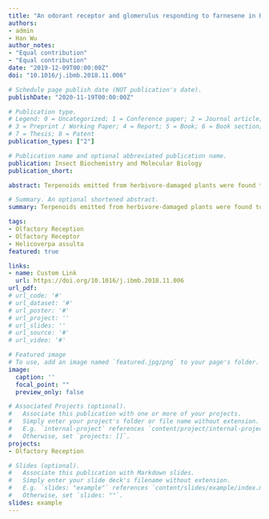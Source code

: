 ```yaml
---
title: "An odorant receptor and glomerulus responding to farnesene in Helicoverpa assulta (Lepidoptera: Noctuidae)"
authors:
- admin
- Han Wu
author_notes:
- "Equal contribution"
- "Equal contribution"
date: "2019-12-09T00:00:00Z"
doi: "10.1016/j.ibmb.2018.11.006"

# Schedule page publish date (NOT publication's date).
publishDate: "2020-11-19T00:00:00Z"

# Publication type.
# Legend: 0 = Uncategorized; 1 = Conference paper; 2 = Journal article;
# 3 = Preprint / Working Paper; 4 = Report; 5 = Book; 6 = Book section;
# 7 = Thesis; 8 = Patent
publication_types: ["2"]

# Publication name and optional abbreviated publication name.
publication: Insect Biochemistry and Molecular Biology
publication_short: 

abstract: Terpenoids emitted from herbivore-damaged plants were found to play an important role in regulating tritrophic interactions. How herbivores and their natural enemies perceive terpenoids has not been thoroughly elucidated to date. Using in vivo calcium imaging, we found in this study that farnesene activates one glomerulus in the antennal lobe of female Helicoverpa assulta. The response induced by a mixture of farnesene isomers is stronger than that elicited by E-β-farnesene alone. In the Xenopus oocyte expression system, HassOR23/ORco is narrowly tuned to farnesene isomers and compounds with similar structures. Finally, the behavioral studies showed that the farnesene isomers have an inhibitory effect on oviposition of female H. assulta, but have an attractive effect on host searching of Campoletis chlorideae, the key endoparasitoid of H. assulta larvae. These results demonstrate that farnesene isomers are encoded by a labeled-line mode in the olfactory system of female H. assulta, suggesting that farnesene as a chemical signal from plants has important behavioral relevance and evolutionary implications in the tritrophic context.

# Summary. An optional shortened abstract.
summary: Terpenoids emitted from herbivore-damaged plants were found to play an important role in regulating tritrophic interactions. How herbivores and their natural enemies perceive terpenoids has not been thoroughly elucidated to date.

tags:
- Olfactory Reception
- Olfactory Receptor
- Helicoverpa assulta
featured: true

links:
- name: Custom Link
  url: https://doi.org/10.1016/j.ibmb.2018.11.006
url_pdf: 
# url_code: '#'
# url_dataset: '#'
# url_poster: '#'
# url_project: ''
# url_slides: ''
# url_source: '#'
# url_video: '#'

# Featured image
# To use, add an image named `featured.jpg/png` to your page's folder. 
image:
  caption: ''
  focal_point: ""
  preview_only: false

# Associated Projects (optional).
#   Associate this publication with one or more of your projects.
#   Simply enter your project's folder or file name without extension.
#   E.g. `internal-project` references `content/project/internal-project/index.md`.
#   Otherwise, set `projects: []`.
projects:
- Olfactory Reception

# Slides (optional).
#   Associate this publication with Markdown slides.
#   Simply enter your slide deck's filename without extension.
#   E.g. `slides: "example"` references `content/slides/example/index.md`.
#   Otherwise, set `slides: ""`.
slides: example
---
```


<!-- {{% alert note %}}
Click the *Cite* button above to demo the feature to enable visitors to import publication metadata into their reference management software.
{{% /alert %}}

{{% alert note %}}
Click the *Slides* button above to demo Academic's Markdown slides feature.
{{% /alert %}}

Supplementary notes can be added here, including [code and math](https://sourcethemes.com/academic/docs/writing-markdown-latex/).
 -->
